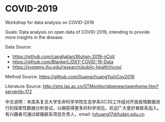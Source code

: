 # COVID-2019
Workshop for data analysis on COVID-2019



Goals: Data analysis on open data of COVID-2019, intending to provide more insights in the disease.

Data Source: 

- <https://github.com/canghailan/Wuhan-2019-nCoV>
- <https://github.com/BlankerL/DXY-COVID-19-Data>
- <https://systems.jhu.edu/research/public-health/ncov/>

Method Source: <https://github.com/GuangchuangYu/nCov2019>

Literature Source: <http://stm.las.ac.cn/STMonitor/qbwnew/openhome.htm?serverId=172>

中文说明：本库系复旦大学生命科学学院生态学系GC3S工作组对开放疫情数据进行的探索性数据分析尝试，以期获得更多的科学洞见，欢迎广大爱好者联系加入。有兴趣者可通过邮箱联系项目负责人，email: tyhuang17@fudan.edu.cn

